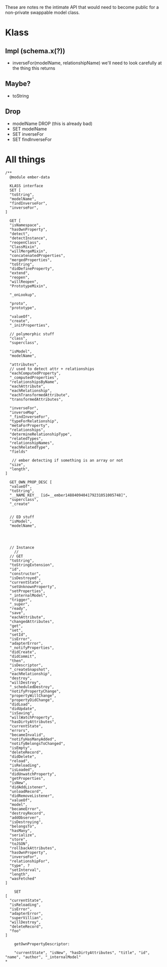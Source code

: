 These are notes re the intimate API that would need to become public for a
non-private swappable model class.

# Klass

## Impl (schema.x(?))

  - inverseFor(modelName, relationshipName) 
    we'll need to look carefully at the thing this returns

## Maybe?

  - toString

## Drop

  - modelName DROP (this is already bad)
  - SET modelName
  - SET inverseFor
  - SET findInverseFor

# All things

    /**
      @module ember-data
    
      KLASS interface
      SET [
      "toString",
      "modelName",
      "findInverseFor",
      "inverseFor",
    ]
    
      GET [
      "isNamespace",
      "hasOwnProperty",
      "detect",
      "detectInstance",
      "reopenClass",
      "ClassMixin",
      "willMergeMixin",
      "concatenatedProperties",
      "mergedProperties",
      "toString",
      "didDefineProperty",
      "extend",
      "reopen",
      "willReopen",
      "PrototypeMixin",
    
      "_onLookup",
    
      "proto",
      "prototype",
    
      "valueOf",
      "create",
      "_initProperties",
    
      // polymorphic stuff
      "class",
      "superclass",
    
      "isModel",
      "modelName",
    
      "attributes",
      // used to detect attr + relationships
      "eachComputedProperty",
      "_computedProperties",
      "relationshipsByName",
      "eachAttribute",
      "eachRelationship",
      "eachTransformedAttribute",
      "transformedAttributes",
    
      "inverseFor",
      "inverseMap",
      "_findInverseFor",
      "typeForRelationship",
      "metaForProperty",
      "relationships",
      "determineRelationshipType",
      "relatedTypes",
      "relationshipNames",
      "eachRelatedType",
      "fields"
    
       // ember detecting if something is an array or not
      "size",
      "length",
    ]
    
      GET_OWN_PROP_DESC [
      "valueOf",
      "toString",
      "__NAME_KEY__ [id=__ember1488409404179231051005748]",
      "superclass",
      "_create"
    
    
      // ED stuff
      "isModel",
      "modelName",
    



      // Instance
        //
      // GET
      "toString",
      "toStringExtension",
      "id",
      "constructor",
      "isDestroyed",
      "currentState",
      "setUnknownProperty",
      "setProperties",
      "_internalModel",
      "trigger",
      "_super",
      "ready",
      "save",
      "eachAttribute",
      "changedAttributes",
      "get",
      "set",
      "setId",
      "isError",
      "adapterError",
      "_notifyProperties",
      "didCreate",
      "didCommit",
      "then",
      "isDescriptor",
      "_createSnapshot",
      "eachRelationship",
      "destroy",
      "willDestroy",
      "_scheduledDestroy",
      "notifyPropertyChange",
      "propertyWillChange",
      "propertyDidChange",
      "didLoad",
      "didUpdate",
      "isSaving",
      "willWatchProperty",
      "hasDirtyAttributes",
      "currentState",
      "errors",
      "becameInvalid",
      "notifyHasManyAdded",
      "notifyBelongsToChanged",
      "isEmpty",
      "deleteRecord",
      "didDelete",
      "reload",
      "isReloading",
      "isLoaded",
      "didUnwatchProperty",
      "getProperties",
      "isNew",
      "didAddListener",
      "unloadRecord",
      "didRemoveListener",
      "valueOf",
      "model",
      "becameError",
      "destroyRecord",
      "addObserver",
      "isDestroying",
      "belongsTo",
      "hasMany",
      "serialize",
      "store",
      "toJSON",
      "rollbackAttributes",
      "hasOwnProperty",
      "inverseFor",
      "relationshipFor",
      "type", ?
      "setInterval",
      "length",
      "wasFetched"
    ]
    
        SET
    [
      "currentState",
      "isReloading",
      "isError",
      "adapterError",
      "superVillian",
      "willDestroy",
      "deleteRecord",
      "foo"
    ]
    
        getOwnPropertyDescriptor:
    
        "currentState", "isNew", "hasDirtyAttributes", "title", "id", "name", "author", "_internalModel"
    *
